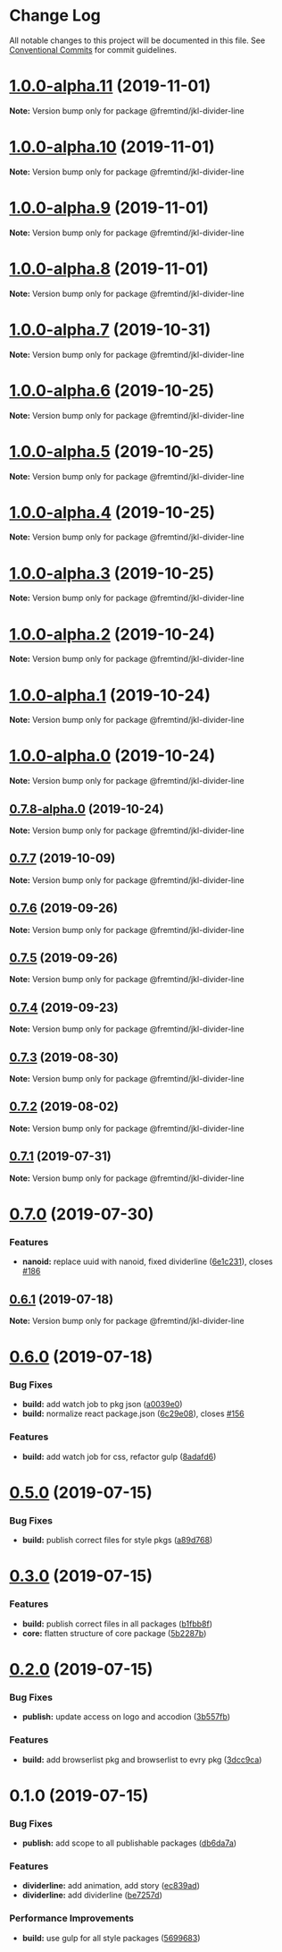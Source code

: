 # Change Log

All notable changes to this project will be documented in this file.
See [Conventional Commits](https://conventionalcommits.org) for commit guidelines.

# [1.0.0-alpha.11](https://github.com/fremtind/jokul/compare/@fremtind/jkl-divider-line@1.0.0-alpha.10...@fremtind/jkl-divider-line@1.0.0-alpha.11) (2019-11-01)

**Note:** Version bump only for package @fremtind/jkl-divider-line





# [1.0.0-alpha.10](https://github.com/fremtind/jokul/compare/@fremtind/jkl-divider-line@0.7.7...@fremtind/jkl-divider-line@1.0.0-alpha.10) (2019-11-01)

**Note:** Version bump only for package @fremtind/jkl-divider-line





# [1.0.0-alpha.9](https://github.com/fremtind/jokul/compare/@fremtind/jkl-divider-line@1.0.0-alpha.8...@fremtind/jkl-divider-line@1.0.0-alpha.9) (2019-11-01)

**Note:** Version bump only for package @fremtind/jkl-divider-line





# [1.0.0-alpha.8](https://github.com/fremtind/jokul/compare/@fremtind/jkl-divider-line@1.0.0-alpha.7...@fremtind/jkl-divider-line@1.0.0-alpha.8) (2019-11-01)

**Note:** Version bump only for package @fremtind/jkl-divider-line





# [1.0.0-alpha.7](https://github.com/fremtind/jokul/compare/@fremtind/jkl-divider-line@1.0.0-alpha.6...@fremtind/jkl-divider-line@1.0.0-alpha.7) (2019-10-31)

**Note:** Version bump only for package @fremtind/jkl-divider-line





# [1.0.0-alpha.6](https://github.com/fremtind/jokul/compare/@fremtind/jkl-divider-line@1.0.0-alpha.5...@fremtind/jkl-divider-line@1.0.0-alpha.6) (2019-10-25)

**Note:** Version bump only for package @fremtind/jkl-divider-line





# [1.0.0-alpha.5](https://github.com/fremtind/jokul/compare/@fremtind/jkl-divider-line@1.0.0-alpha.4...@fremtind/jkl-divider-line@1.0.0-alpha.5) (2019-10-25)

**Note:** Version bump only for package @fremtind/jkl-divider-line





# [1.0.0-alpha.4](https://github.com/fremtind/jokul/compare/@fremtind/jkl-divider-line@1.0.0-alpha.3...@fremtind/jkl-divider-line@1.0.0-alpha.4) (2019-10-25)

**Note:** Version bump only for package @fremtind/jkl-divider-line





# [1.0.0-alpha.3](https://github.com/fremtind/jokul/compare/@fremtind/jkl-divider-line@1.0.0-alpha.2...@fremtind/jkl-divider-line@1.0.0-alpha.3) (2019-10-25)

**Note:** Version bump only for package @fremtind/jkl-divider-line





# [1.0.0-alpha.2](https://github.com/fremtind/jokul/compare/@fremtind/jkl-divider-line@1.0.0-alpha.1...@fremtind/jkl-divider-line@1.0.0-alpha.2) (2019-10-24)

**Note:** Version bump only for package @fremtind/jkl-divider-line





# [1.0.0-alpha.1](https://github.com/fremtind/jokul/compare/@fremtind/jkl-divider-line@1.0.0-alpha.0...@fremtind/jkl-divider-line@1.0.0-alpha.1) (2019-10-24)

**Note:** Version bump only for package @fremtind/jkl-divider-line





# [1.0.0-alpha.0](https://github.com/fremtind/jokul/compare/@fremtind/jkl-divider-line@0.7.8-alpha.0...@fremtind/jkl-divider-line@1.0.0-alpha.0) (2019-10-24)

**Note:** Version bump only for package @fremtind/jkl-divider-line





## [0.7.8-alpha.0](https://github.com/fremtind/jokul/compare/@fremtind/jkl-divider-line@0.7.7...@fremtind/jkl-divider-line@0.7.8-alpha.0) (2019-10-24)

**Note:** Version bump only for package @fremtind/jkl-divider-line





## [0.7.7](https://github.com/fremtind/jokul/compare/@fremtind/jkl-divider-line@0.7.6...@fremtind/jkl-divider-line@0.7.7) (2019-10-09)

**Note:** Version bump only for package @fremtind/jkl-divider-line





## [0.7.6](https://github.com/fremtind/jokul/compare/@fremtind/jkl-divider-line@0.7.5...@fremtind/jkl-divider-line@0.7.6) (2019-09-26)

**Note:** Version bump only for package @fremtind/jkl-divider-line





## [0.7.5](https://github.com/fremtind/jokul/compare/@fremtind/jkl-divider-line@0.7.4...@fremtind/jkl-divider-line@0.7.5) (2019-09-26)

**Note:** Version bump only for package @fremtind/jkl-divider-line





## [0.7.4](https://github.com/fremtind/jokul/compare/@fremtind/jkl-divider-line@0.7.3...@fremtind/jkl-divider-line@0.7.4) (2019-09-23)

**Note:** Version bump only for package @fremtind/jkl-divider-line





## [0.7.3](https://github.com/fremtind/jokul/compare/@fremtind/jkl-divider-line@0.7.2...@fremtind/jkl-divider-line@0.7.3) (2019-08-30)

**Note:** Version bump only for package @fremtind/jkl-divider-line





## [0.7.2](https://github.com/fremtind/jokul/compare/@fremtind/jkl-divider-line@0.7.1...@fremtind/jkl-divider-line@0.7.2) (2019-08-02)

**Note:** Version bump only for package @fremtind/jkl-divider-line





## [0.7.1](https://github.com/fremtind/jokul/compare/@fremtind/jkl-divider-line@0.7.0...@fremtind/jkl-divider-line@0.7.1) (2019-07-31)

**Note:** Version bump only for package @fremtind/jkl-divider-line





# [0.7.0](https://github.com/fremtind/jokul/compare/@fremtind/jkl-divider-line@0.6.1...@fremtind/jkl-divider-line@0.7.0) (2019-07-30)


### Features

* **nanoid:** replace uuid with nanoid, fixed dividerline ([6e1c231](https://github.com/fremtind/jokul/commit/6e1c231)), closes [#186](https://github.com/fremtind/jokul/issues/186)





## [0.6.1](https://github.com/fremtind/jokul/compare/@fremtind/jkl-divider-line@0.6.0...@fremtind/jkl-divider-line@0.6.1) (2019-07-18)

**Note:** Version bump only for package @fremtind/jkl-divider-line





# [0.6.0](https://github.com/fremtind/jokul/compare/@fremtind/jkl-divider-line@0.5.0...@fremtind/jkl-divider-line@0.6.0) (2019-07-18)


### Bug Fixes

* **build:** add watch job to pkg json ([a0039e0](https://github.com/fremtind/jokul/commit/a0039e0))
* **build:** normalize react package.json ([6c29e08](https://github.com/fremtind/jokul/commit/6c29e08)), closes [#156](https://github.com/fremtind/jokul/issues/156)


### Features

* **build:** add watch job for css, refactor gulp ([8adafd6](https://github.com/fremtind/jokul/commit/8adafd6))





# [0.5.0](https://github.com/fremtind/jokul/compare/@fremtind/jkl-divider-line@0.3.0...@fremtind/jkl-divider-line@0.5.0) (2019-07-15)


### Bug Fixes

* **build:** publish correct files for style pkgs ([a89d768](https://github.com/fremtind/jokul/commit/a89d768))





# [0.3.0](https://github.com/fremtind/jokul/compare/@fremtind/jkl-divider-line@0.2.0...@fremtind/jkl-divider-line@0.3.0) (2019-07-15)


### Features

* **build:** publish correct files in all packages ([b1fbb8f](https://github.com/fremtind/jokul/commit/b1fbb8f))
* **core:** flatten structure of core package ([5b2287b](https://github.com/fremtind/jokul/commit/5b2287b))





# [0.2.0](https://github.com/fremtind/jokul/compare/@fremtind/jkl-divider-line@0.1.0...@fremtind/jkl-divider-line@0.2.0) (2019-07-15)

### Bug Fixes

-   **publish:** update access on logo and accodion ([3b557fb](https://github.com/fremtind/jokul/commit/3b557fb))

### Features

-   **build:** add browserlist pkg and browserlist to evry pkg ([3dcc9ca](https://github.com/fremtind/jokul/commit/3dcc9ca))

# 0.1.0 (2019-07-15)

### Bug Fixes

-   **publish:** add scope to all publishable packages ([db6da7a](https://github.com/fremtind/jokul/commit/db6da7a))

### Features

-   **dividerline:** add animation, add story ([ec839ad](https://github.com/fremtind/jokul/commit/ec839ad))
-   **dividerline:** add dividerline ([be7257d](https://github.com/fremtind/jokul/commit/be7257d))

### Performance Improvements

-   **build:** use gulp for all style packages ([5699683](https://github.com/fremtind/jokul/commit/5699683))
